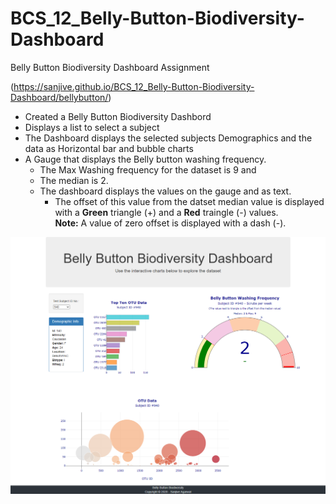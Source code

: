 # BCS_12_Belly-Button-Biodiversity-Dashboard

Belly Button Biodiversity Dashboard Assignment 

(https://sanjive.github.io/BCS_12_Belly-Button-Biodiversity-Dashboard/bellybutton/)

- Created a Belly Button Biodiversity Dashbord
- Displays a list to select a subject
- The Dashboard displays the selected subjects Demographics and the data as Horizontal bar and bubble charts
- A Gauge that displays the Belly button washing frequency.
  * The Max Washing frequency for the dataset is 9 and
  * The median is 2.
  * The dashboard displays the values on the gauge and as text.
    * The offset of this value from the datset median value is displayed with a **Green** triangle (+) and a **Red** traingle (-) values.
    <br>**Note:** A value of zero offset is displayed with a dash (-).

![Belly Button Biodiversity Dashboard](images/bellybutton-image01.png)
